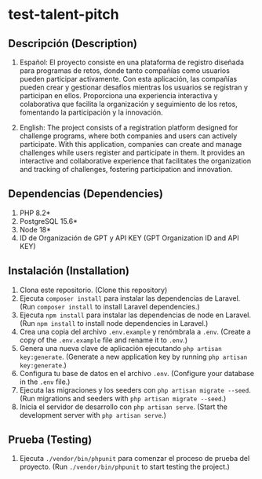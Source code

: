 # test-talent-pitch

## Descripción (Description)
1. Español: El proyecto consiste en una plataforma de registro diseñada para programas de retos, donde tanto compañías como usuarios pueden participar activamente. Con esta aplicación, las compañías pueden crear y gestionar desafíos mientras los usuarios se registran y participan en ellos. Proporciona una experiencia interactiva y colaborativa que facilita la organización y seguimiento de los retos, fomentando la participación y la innovación.

2. English: The project consists of a registration platform designed for challenge programs, where both companies and users can actively participate. With this application, companies can create and manage challenges while users register and participate in them. It provides an interactive and collaborative experience that facilitates the organization and tracking of challenges, fostering participation and innovation.

## Dependencias (Dependencies)
1. PHP 8.2*
2. PostgreSQL 15.6*
3. Node 18*
4. ID de Organización de GPT y API KEY (GPT Organization ID and API KEY)

## Instalación (Installation)
1. Clona este repositorio. (Clone this repository)
2. Ejecuta `composer install` para instalar las dependencias de Laravel. (Run `composer install` to install Laravel dependencies.)
3. Ejecuta `npm install` para instalar las dependencias de node en Laravel. (Run `npm install` to install node dependencies in Laravel.)
4. Crea una copia del archivo `.env.example` y renómbrala a `.env`. (Create a copy of the `.env.example` file and rename it to `.env`.)
5. Genera una nueva clave de aplicación ejecutando `php artisan key:generate`. (Generate a new application key by running `php artisan key:generate`.)
6. Configura tu base de datos en el archivo `.env`. (Configure your database in the `.env` file.)
7. Ejecuta las migraciones y los seeders con `php artisan migrate --seed`. (Run migrations and seeders with `php artisan migrate --seed`.)
8. Inicia el servidor de desarrollo con `php artisan serve`. (Start the development server with `php artisan serve`.)

## Prueba (Testing)
1. Ejecuta `./vendor/bin/phpunit` para comenzar el proceso de prueba del proyecto. (Run `./vendor/bin/phpunit` to start testing the project.)
